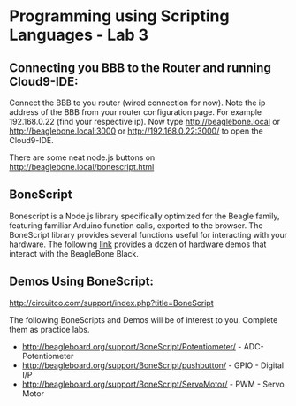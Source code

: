 # Programming using Scripting Languages - Lab 3
## Connecting you BBB to the Router and running Cloud9-IDE:
Connect the BBB to you router (wired connection for now). Note the ip address of the BBB from your router configuration page. For example 192.168.0.22 (find your respective ip). Now type http://beaglebone.local or http://beaglebone.local:3000 or http://192.168.0.22:3000/ to open the Cloud9-IDE.

There are some neat node.js buttons on http://beaglebone.local/bonescript.html

## BoneScript
Bonescript is a Node.js library specifically optimized for the Beagle family, featuring familiar Arduino function calls, exported to the browser. The BoneScript library provides several functions useful for interacting with your hardware. The following [link][1] provides a dozen of hardware demos that interact with the BeagleBone Black.

## Demos Using BoneScript:
http://circuitco.com/support/index.php?title=BoneScript

The following BoneScripts and Demos will be of interest to you. Complete them as practice labs.

* http://beagleboard.org/support/BoneScript/Potentiometer/ - ADC-Potentiometer
* http://beagleboard.org/support/BoneScript/pushbutton/ - GPIO - Digital I/P
* http://beagleboard.org/support/BoneScript/ServoMotor/ - PWM - Servo Motor

[1]:	%20http://circuitco.com/support/index.php?title=BoneScript